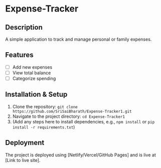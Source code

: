 # Expense-Tracker

## Description
A simple application to track and manage personal or family expenses.

## Features
- [ ] Add new expenses
- [ ] View total balance
- [ ] Categorize spending

## Installation & Setup
1. Clone the repository: `git clone https://github.com/SriSaiBharath/Expense-Tracker1.git`
2. Navigate to the project directory: `cd Expense-Tracker1`
3. (Add any steps here to install dependencies, e.g., `npm install` or `pip install -r requirements.txt`)

## Deployment
The project is deployed using [Netlify/Vercel/GitHub Pages] and is live at [Link to live site].
